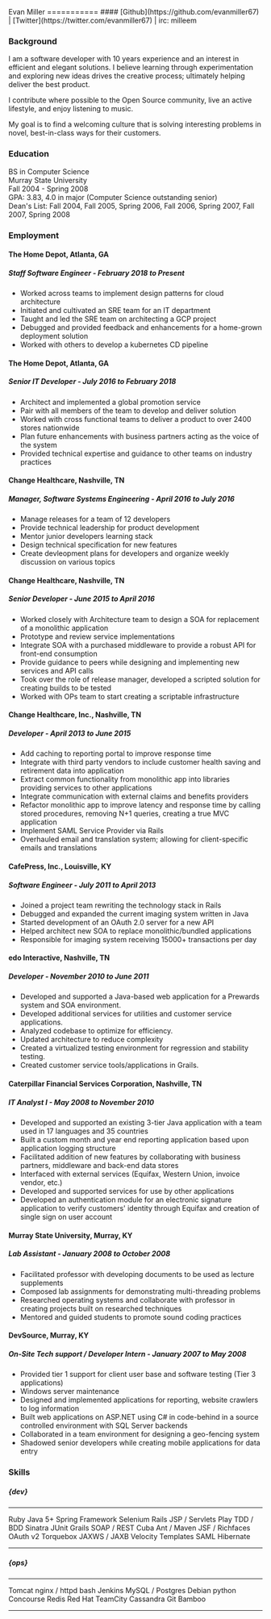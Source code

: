 <div id="content">
Evan Miller
===========
#### [Github](https://github.com/evanmiller67) | [Twitter](https://twitter.com/evanmiller67) | irc: milleem

### Background

I am a software developer with 10 years experience and an interest in efficient and elegant solutions. I believe learning through experimentation and exploring new ideas drives the creative process; ultimately helping deliver the best product.

I contribute where possible to the Open Source community, live an active lifestyle, and enjoy listening to music.

My goal is to find a welcoming culture that is solving interesting problems in novel, best-in-class ways for their customers.


### Education  

BS in Computer Science  
Murray State University  
Fall 2004 - Spring 2008  
GPA: 3.83, 4.0 in major (Computer Science outstanding senior)  
Dean's List: Fall 2004, Fall 2005, Spring 2006, Fall 2006, Spring 2007, Fall 2007, Spring 2008  


### Employment

#### The Home Depot, Atlanta, GA
##### Staff Software Engineer - February 2018 to Present
- Worked across teams to implement design patterns for cloud architecture
- Initiated and cultivated an SRE team for an IT department
- Taught and led the SRE team on architecting a GCP project
- Debugged and provided feedback and enhancements for a home-grown deployment solution
- Worked with others to develop a kubernetes CD pipeline

#### The Home Depot, Atlanta, GA
##### Senior IT Developer - July 2016 to February 2018
- Architect and implemented a global promotion service
- Pair with all members of the team to develop and deliver solution
- Worked with cross functional teams to deliver a product to over 2400 stores nationwide
- Plan future enhancements with business partners acting as the voice of the system
- Provided technical expertise and guidance to other teams on industry practices

#### Change Healthcare, Nashville, TN
##### Manager, Software Systems Engineering - April 2016 to July 2016
- Manage releases for a team of 12 developers
- Provide technical leadership for product development
- Mentor junior developers learning stack
- Design technical specification for new features
- Create devleopment plans for developers and organize weekly discussion on various topics

#### Change Healthcare, Nashville, TN
##### Senior Developer - June 2015 to April 2016

- Worked closely with Architecture team to design a SOA for replacement of a monolithic application
- Prototype and review service implementations
- Integrate SOA with a purchased middleware to provide a robust API for front-end consumption
- Provide guidance to peers while designing and implementing new services and API calls
- Took over the role of release manager, developed a scripted solution for creating builds to be tested
- Worked with OPs team to start creating a scriptable infrastructure

#### Change Healthcare, Inc., Nashville, TN
##### Developer - April 2013 to June 2015

- Add caching to reporting portal to improve response time
- Integrate with third party vendors to include customer health saving and retirement data into application
- Extract common functionality from monolithic app into libraries providing services to other applications
- Integrate communication with external claims and benefits providers
- Refactor monolithic app to improve latency and response time by calling stored procedures, removing N+1 queries, creating a true MVC application
- Implement SAML Service Provider via Rails
- Overhauled email and translation system; allowing for client-specific emails and translations


#### CafePress, Inc., Louisville, KY
##### Software Engineer - July 2011 to April 2013

- Joined a project team rewriting the technology stack in Rails
- Debugged and expanded the current imaging system written in Java
- Started development of an OAuth 2.0 server for a new API
- Helped architect new SOA to replace monolithic/bundled applications
- Responsible for imaging system receiving 15000+ transactions per day


#### edo Interactive, Nashville, TN
##### Developer - November 2010 to June 2011  

- Developed and supported a Java-based web application for a Prewards system and SOA environment.
- Developed additional services for utilities and customer service applications.
- Analyzed codebase to optimize for efficiency.
- Updated architecture to reduce complexity
- Created a virtualized testing environment for regression and stability testing.
- Created customer service tools/applications in Grails.


#### Caterpillar Financial Services Corporation, Nashville, TN
##### IT Analyst I - May 2008 to November 2010

- Developed and supported an existing 3-tier Java application with a team used in 17 languages and 35 countries
- Built a custom month and year end reporting application based upon application logging structure
- Facilitated addition of new features by collaborating with business partners, middleware and back-end data stores
- Interfaced with external services (Equifax, Western Union, invoice vendor, etc.)
- Developed and supported services for use by other applications
- Developed an authentication module for an electronic signature application to verify customers' identity through Equifax and creation of single sign on user account


#### Murray State University, Murray, KY
##### Lab Assistant - January 2008 to October 2008

- Facilitated professor with developing documents to be used as lecture supplements
- Composed lab assignments for demonstrating multi-threading problems
- Researched operating systems and collaborate with professor in creating projects built on researched techniques
- Mentored and guided students to promote sound coding practices


#### DevSource, Murray, KY
##### On-Site Tech support / Developer Intern - January 2007 to May 2008

- Provided tier 1 support for client user base and software testing (Tier 3 applications)
- Windows server maintenance
- Designed and implemented applications for reporting, website crawlers to log information
- Built web applications on ASP.NET using C# in code-behind in a source controlled environment with SQL Server backends
- Collaborated in a team environment for designing a geo-fencing system
- Shadowed senior developers while creating mobile applications for data entry

### Skills  

##### {dev}
------            ------------------  --------------      ---------------
Ruby              Java 5+             Spring Framework    Selenium
Rails             JSP / Servlets      Play                TDD / BDD
Sinatra           JUnit               Grails              SOAP / REST
Cuba              Ant / Maven         JSF / Richfaces     OAuth v2
Torquebox         JAXWS / JAXB        Velocity Templates  SAML
                                      Hibernate
-------------     ------------------ ---------------      ---------------

##### {ops}
-------------     ------------------ ---------------      ---------------
Tomcat            nginx / httpd       bash                Jenkins
MySQL / Postgres  Debian              python              Concourse
Redis             Red Hat                                 TeamCity
Cassandra         Git                                     Bamboo
-------------     ------------------ ---------------      ---------------
</div>

